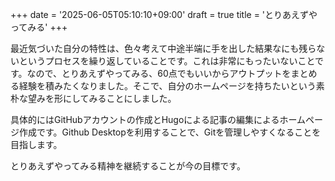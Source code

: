 +++
date = '2025-06-05T05:10:10+09:00'
draft = true
title = 'とりあえずやってみる'
+++

最近気づいた自分の特性は、色々考えて中途半端に手を出した結果なにも残らないというプロセスを繰り返していることです。これは非常にもったいないことです。なので、とりあえずやってみる、60点でもいいからアウトプットをまとめる経験を積みたくなりました。そこで、自分のホームページを持ちたいという素朴な望みを形にしてみることにしました。

具体的にはGitHubアカウントの作成とHugoによる記事の編集によるホームページ作成です。Github Desktopを利用することで、Gitを管理しやすくなることを目指します。

とりあえずやってみる精神を継続することが今の目標です。
